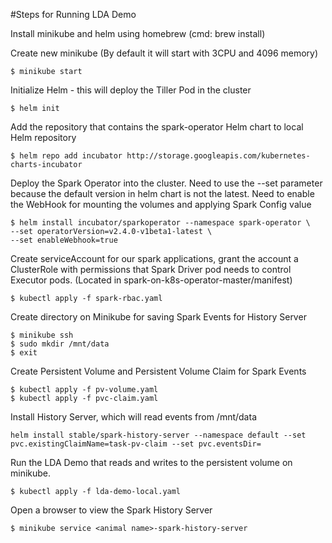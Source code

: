 #Steps for Running LDA Demo

Install minikube and helm using homebrew (cmd: brew install)

Create new minikube (By default it will start with 3CPU and 4096 memory)

```
$ minikube start 
```

Initialize Helm - this will deploy the Tiller Pod in the cluster

```
$ helm init  
```

Add the repository that contains the spark-operator Helm chart to local Helm repository 

```
$ helm repo add incubator http://storage.googleapis.com/kubernetes-charts-incubator
```



Deploy  the Spark Operator into the cluster. Need to use the --set parameter because the default version in helm chart is not the latest. 
Need to enable the WebHook for mounting the volumes and applying Spark Config value

```
$ helm install incubator/sparkoperator --namespace spark-operator \
--set operatorVersion=v2.4.0-v1beta1-latest \
--set enableWebhook=true
```

Create serviceAccount for our spark applications, grant the account a ClusterRole with permissions that Spark Driver pod needs to  control Executor pods. (Located in ⁨spark-on-k8s-operator-master⁩/manifest)

```
$ kubectl apply -f spark-rbac.yaml
```

Create directory on Minikube for saving Spark Events for History Server

```
$ minikube ssh
$ sudo mkdir /mnt/data
$ exit
```

Create Persistent Volume and Persistent Volume Claim for Spark Events 

```
$ kubectl apply -f pv-volume.yaml
$ kubectl apply -f pvc-claim.yaml 
```

Install History Server, which will read events from /mnt/data

```
helm install stable/spark-history-server --namespace default --set pvc.existingClaimName=task-pv-claim --set pvc.eventsDir=
```

Run the LDA Demo that reads and writes to the persistent volume on minikube.

```
$ kubectl apply -f lda-demo-local.yaml
```

Open a browser to view the Spark History Server

```
$ minikube service <animal name>-spark-history-server
```  


